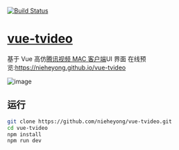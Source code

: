 [![Build Status](https://travis-ci.com/nieheyong/vue-tvideo.svg?branch=master)](https://travis-ci.com/nieheyong/vue-tvideo)

# [vue-tvideo](https://github.com/nieheyong/vue-tvideo)

基于 Vue 高仿[腾讯视频 MAC 客户端](http://v.qq.com/download.html#mac)UI 界面 在线预览:https://nieheyong.github.io/vue-tvideo

![image](https://user-images.githubusercontent.com/9368693/46953640-fb1bc700-d0c0-11e8-92e7-75446f720d0b.png)

## 运行

```bash
git clone https://github.com/nieheyong/vue-tvideo.git
cd vue-tvideo
npm install
npm run dev
```
